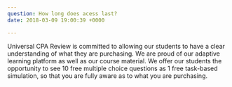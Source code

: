 ```yaml
---
question: How long does acess last?
date: 2018-03-09 19:00:39 +0000

---
```

Universal CPA Review is committed to allowing our students to have a clear understanding of what they are purchasing. We are proud of our adaptive learning platform as well as our course material. We offer our students the opportunity to see 10 free multiple choice questions as 1 free task-based simulation, so that you are fully aware as to what you are purchasing.